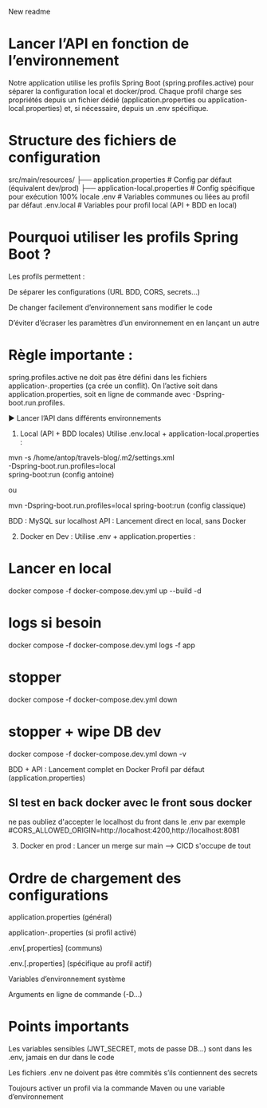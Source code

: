 New readme
# Lancer l’API en fonction de l’environnement
Notre application utilise les profils Spring Boot (spring.profiles.active) pour séparer la configuration local et docker/prod.
Chaque profil charge ses propriétés depuis un fichier dédié (application.properties ou application-local.properties) et, si nécessaire, depuis un .env spécifique.

# Structure des fichiers de configuration
src/main/resources/
├── application.properties              # Config par défaut (équivalent dev/prod)
├── application-local.properties        # Config spécifique pour exécution 100% locale
.env                                       # Variables communes ou liées au profil par défaut
.env.local                                 # Variables pour profil local (API + BDD en local)


# Pourquoi utiliser les profils Spring Boot ?
Les profils permettent :

De séparer les configurations (URL BDD, CORS, secrets…)

De changer facilement d’environnement sans modifier le code

D’éviter d’écraser les paramètres d’un environnement en en lançant un autre

# Règle importante :
spring.profiles.active ne doit pas être défini dans les fichiers application-<profil>.properties (ça crée un conflit).
On l’active soit dans application.properties, soit en ligne de commande avec -Dspring-boot.run.profiles.

▶️ Lancer l’API dans différents environnements
1. Local (API + BDD locales)
   Utilise .env.local + application-local.properties :

mvn -s /home/antop/travels-blog/.m2/settings.xml \
    -Dspring-boot.run.profiles=local \
    spring-boot:run
(config antoine)

ou 

mvn -Dspring-boot.run.profiles=local spring-boot:run
(config classique)

BDD : MySQL sur localhost
API : Lancement direct en local, sans Docker

2. Docker en Dev :
   Utilise .env + application.properties :

# Lancer en local
docker compose -f docker-compose.dev.yml up --build -d
# logs si besoin
docker compose -f docker-compose.dev.yml logs -f app
# stopper
docker compose -f docker-compose.dev.yml down
# stopper + wipe DB dev
docker compose -f docker-compose.dev.yml down -v

BDD + API : Lancement complet en Docker
Profil par défaut (application.properties)

## SI test en back docker avec le front sous docker
ne pas oubliez d'accepter le localhost du front dans le .env par exemple
#CORS_ALLOWED_ORIGIN=http://localhost:4200,http://localhost:8081

3. Docker en prod :
   Lancer un merge sur main --> CICD s'occupe de tout

# Ordre de chargement des configurations
application.properties (général)

application-<profil>.properties (si profil activé)

.env[.properties] (communs)

.env.<profil>[.properties] (spécifique au profil actif)

Variables d’environnement système

Arguments en ligne de commande (-D...)

# Points importants
Les variables sensibles (JWT_SECRET, mots de passe DB…) sont dans les .env, jamais en dur dans le code

Les fichiers .env ne doivent pas être commités s’ils contiennent des secrets

Toujours activer un profil via la commande Maven ou une variable d’environnement

